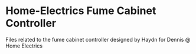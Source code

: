 # Home-Electrics Fume Cabinet Controller
Files related to the fume cabinet controller designed by Haydn for Dennis @ Home Electrics
